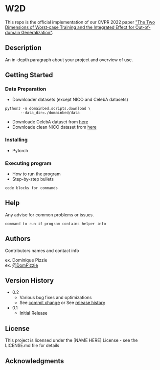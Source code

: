 # W2D

This repo is the official implementation of our CVPR 2022 paper ["The Two Dimensions of Worst-case Training and the Integrated Effect for Out-of-domain Generalization"]().

## Description

An in-depth paragraph about your project and overview of use.

## Getting Started

### Data Preparation
* Downloader datasets (except NICO and CelebA datasets)
```
python3 -m domainbed.scripts.download \
       --data_dir=./domainbed/data
```
* Downloade CelebA dataset from [here]()
* Downloade clean NICO dataset from [here]()

### Installing

* Pytorch

### Executing program

* How to run the program
* Step-by-step bullets
```
code blocks for commands
```

## Help

Any advise for common problems or issues.
```
command to run if program contains helper info
```

## Authors

Contributors names and contact info

ex. Dominique Pizzie  
ex. [@DomPizzie](https://twitter.com/dompizzie)

## Version History

* 0.2
    * Various bug fixes and optimizations
    * See [commit change]() or See [release history]()
* 0.1
    * Initial Release

## License

This project is licensed under the [NAME HERE] License - see the LICENSE.md file for details

## Acknowledgments

